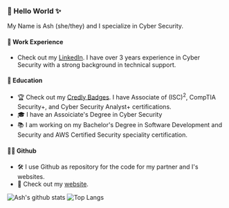 ### :rainbow: Hello World :sparkles:
My Name is Ash (she/they) and I specialize in Cyber Security.

#### :office: Work Experience
- Check out my [LinkedIn](https://www.linkedin.com/in/ash-napier/). I have over 3 years experience in Cyber Security with a strong background in technical support. 

#### :school: Education
- :trophy:  Check out my [Credly Badges](https://www.credly.com/users/ash-napier/badges). I have Associate of (ISC)<sup>2</sup>, CompTIA Security+, and Cyber Security Analyst+ certifications.
- :mortar_board: I have an Assoiciate's Degree in Cyber Security
- :books: I am working on my Bachelor's Degree in Software Development and Security and AWS Certified Security speciality certification. 

#### :woman_technologist: Github
- 🛠️ I use Github as repository for the code for my partner and I's websites.
- 🔭 Check out my [website](https://www.defensive-stance.com/).

![Ash's github stats](https://github-readme-stats.vercel.app/api?username=AshWantsToNap&count_private=true&show_icons=true&theme=radical&hide_rank=false)
![Top Langs](https://github-readme-stats.vercel.app/api/top-langs/?username=AshWantsToNap&count_private=true&show_icons=true&theme=radical&hide_rank=false)
